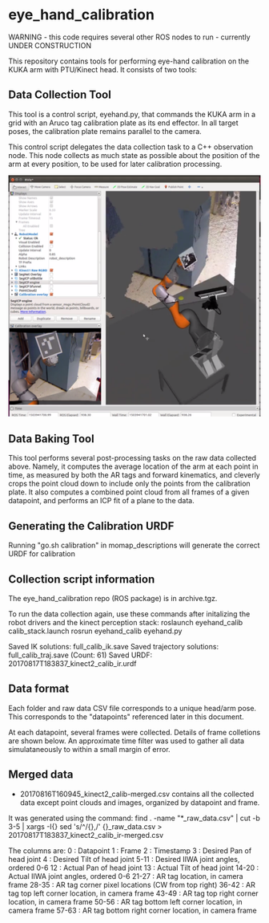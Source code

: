 # eye\_hand\_calibration

WARNING - this code requires several other ROS nodes to run - currently UNDER CONSTRUCTION

This repository contains tools for performing eye-hand calibration on the KUKA arm
with PTU/Kinect head. It consists of two tools:

## Data Collection Tool

This tool is a control script, eyehand.py, that commands the KUKA arm in a grid with
an Aruco tag calibration plate as its end effector. In all target poses, the calibration
plate remains parallel to the camera.

This control script delegates the data collection task to a C++ observation node. This
node collects as much state as possible about the position of the arm at every position,
to be used for later calibration processing.

![Example showing robot during calibration](calibration_rviz_example.png)

## Data Baking Tool

This tool performs several post-processing tasks on the raw data collected above. Namely, it
computes the average location of the arm at each point in time, as measured by both the AR
tags and forward kinematics, and cleverly crops the point cloud down to include only the
points from the calibration plate. It also computes a combined point cloud from all frames
of a given datapoint, and performs an ICP fit of a plane to the data.

## Generating the Calibration URDF
Running "go.sh calibration" in momap_descriptions will generate the correct URDF for calibration

Collection script information
-----------------------------
The eye_hand_calibration repo (ROS package) is in archive.tgz.

To run the data collection again, use these commands after initalizing
the robot drivers and the kinect perception stack:
	roslaunch eyehand_calib calib_stack.launch
	rosrun eyehand_calib eyehand.py

Saved IK solutions: full_calib_ik.save
Saved trajectory solutions: full_calib_traj.save (Count: 61)
Saved URDF: 20170817T183837_kinect2_calib_ir.urdf

Data format
-----------

Each folder and raw data CSV file corresponds to a unique head/arm pose.
This corresponds to the "datapoints" referenced later in this document.

At each datapoint, several frames were collected. Details of frame colletions
are shown below. An approximate time filter was used to gather all data
simulataneously to within a small margin of error.

Merged data
-----------

* 20170816T160945_kinect2_calib-merged.csv contains all the collected data except point clouds and images,
organized by datapoint and frame.

It was generated using the command:
	find . -name "*_raw_data.csv" | cut -b 3-5 | xargs -I{} sed 's/^/{},/' {}_raw_data.csv > 20170817T183837_kinect2_calib_ir-merged.csv

The columns are:
0	: Datapoint
1	: Frame
2	: Timestamp
3       : Desired Pan of head joint
4	: Desired Tilt of head joint
5-11	: Desired IIWA joint angles, ordered 0-6
12	: Actual Pan of head joint
13	: Actual Tilt of head joint
14-20	: Actual IIWA joint angles, ordered 0-6
21-27	: AR tag location, in camera frame
28-35	: AR tag corner pixel locations (CW from top right)
36-42	: AR tag top left corner location, in camera frame
43-49	: AR tag top right corner location, in camera frame
50-56	: AR tag bottom left corner location, in camera frame
57-63	: AR tag bottom right corner location, in camera frame
